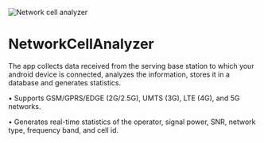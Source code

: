 
![Network cell analyzer](https://user-images.githubusercontent.com/48247171/113440411-02500000-93f5-11eb-9004-f745e4a821d8.png)

# NetworkCellAnalyzer
The app collects data received from the serving base station to which your android device is connected, analyzes the information, stores it in a database and generates statistics.

• Supports GSM/GPRS/EDGE (2G/2.5G), UMTS (3G), LTE (4G), and 5G networks. 

• Generates real-time statistics of the operator, signal power, SNR, network type, frequency band, and cell id.


